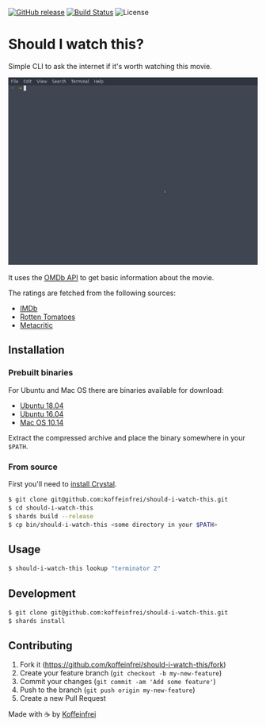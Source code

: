 [![GitHub release](https://img.shields.io/github/release/koffeinfrei/should-i-watch-this.svg)](https://github.com/koffeinfrei/should-i-watch-this/releases)
[![Build Status](https://github.com/koffeinfrei/should-i-watch-this/workflows/Crystal%20CI/badge.svg)](https://github.com/koffeinfrei/should-i-watch-this/actions?workflow=Crystal+CI)
![License](https://img.shields.io/github/license/koffeinfrei/should-i-watch-this.svg)

# Should I watch this?

Simple CLI to ask the internet if it's worth watching this movie.

![Demo](demo.gif)

It uses the [OMDb API](http://www.omdbapi.com) to get basic information about
the movie.

The ratings are fetched from the following sources:

- [IMDb](https://www.imdb.com)
- [Rotten Tomatoes](https://www.rottentomatoes.com)
- [Metacritic](https://www.metacritic.com)

## Installation

### Prebuilt binaries

For Ubuntu and Mac OS there are binaries available for download:

- [Ubuntu 18.04](https://github.com/koffeinfrei/should-i-watch-this/releases/latest/download/should-i-watch-this.ubuntu-18.04.tgz)
- [Ubuntu 16.04](https://github.com/koffeinfrei/should-i-watch-this/releases/latest/download/should-i-watch-this.ubuntu-16.04.tgz)
- [Mac OS 10.14](https://github.com/koffeinfrei/should-i-watch-this/releases/latest/download/should-i-watch-this.macOS-10.14.tgz)

Extract the compressed archive and place the binary somewhere in your `$PATH`.

### From source

First you'll need to [install Crystal](https://crystal-lang.org/reference/installation/).

```bash
$ git clone git@github.com:koffeinfrei/should-i-watch-this.git
$ cd should-i-watch-this
$ shards build --release
$ cp bin/should-i-watch-this <some directory in your $PATH>
```

## Usage

```bash
$ should-i-watch-this lookup "terminator 2"
```

## Development

```bash
$ git clone git@github.com:koffeinfrei/should-i-watch-this.git
$ shards install
```

## Contributing

1. Fork it (<https://github.com/koffeinfrei/should-i-watch-this/fork>)
2. Create your feature branch (`git checkout -b my-new-feature`)
3. Commit your changes (`git commit -am 'Add some feature'`)
4. Push to the branch (`git push origin my-new-feature`)
5. Create a new Pull Request

Made with ☕️  by [Koffeinfrei](https://github.com/koffeinfrei)
